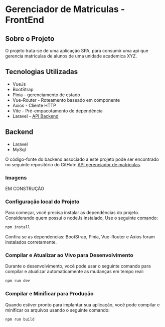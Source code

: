 # Gerenciador de Matriculas - FrontEnd

## Sobre o Projeto
O projeto trata-se de uma aplicação SPA, para consumir uma api que gerencia matriculas de alunos de uma unidade academica XYZ.

## Tecnologias Utilizadas
- VueJs
- BootStrap
- Pinia - gerenciamento de estado
- Vue-Router - Roteamento baseado em componente
- Axios -  Cliente HTTP 
- Vite -  Pré-empacotamento de dependência
- Laravel - [API Backend](https://github.com/MichelNsouza/api.GerenciadorMatriculas)

## Backend
- Laravel
- MySql

O código-fonte do backend associado a este projeto pode ser encontrado no seguinte repositório do GitHub: [API gerenciador de matriculas](https://github.com/MichelNsouza/api.GerenciadorMatriculas).

### Imagens
EM CONSTRUÇÃO

### Configuração local do Projeto 
Para começar, você precisa instalar as dependências do projeto. 
Considerando quem possui o nodeJs instalado, Use o seguinte comando:

```sh
npm install
```
Confira se as dependencias: BootStrap, Pinia, Vue-Router e Axios foram instalados corretamente.
### Compilar e Atualizar ao Vivo para Desenvolvimento

Durante o desenvolvimento, você pode usar o seguinte comando para compilar e atualizar automaticamente as mudanças em tempo real:
```sh
npm run dev
```
### Compilar e Minificar para Produção
Quando estiver pronto para implantar sua aplicação, você pode compilar e minificar os arquivos usando o seguinte comando:
```sh
npm run build
```
